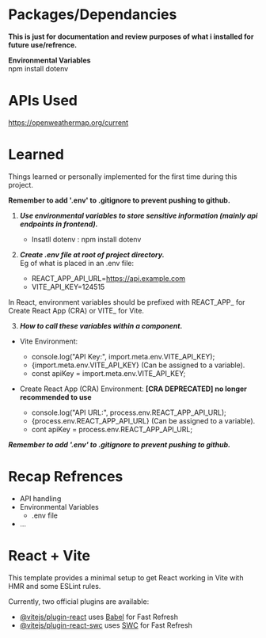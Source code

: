 # Packages/Dependancies
**This is just for documentation and review purposes of what i installed for future use/refrence.**

**Environmental Variables**   
npm install dotenv

# APIs Used
https://openweathermap.org/current

# Learned
Things learned or personally implemented for the first time during this project.

**Remember to add '.env' to .gitignore to prevent pushing to github.**

1. ***Use environmental variables to store sensitive information (mainly api endpoints in frontend).***
      - Insatll dotenv : npm install dotenv

2. ***Create .env file at root of project directory.***  
Eg of what is placed in an .env file:
      - REACT_APP_API_URL=https://api.example.com
      - VITE_API_KEY=124515 

In React, environment variables should be prefixed with REACT_APP_ for Create React App (CRA) or VITE_ for Vite.

3. ***How to call these variables within a component.***
* Vite Environment:
  - console.log("API Key:", import.meta.env.VITE_API_KEY);
  - {import.meta.env.VITE_API_KEY} (Can be assigned to a variable).
  - const apiKey = import.meta.env.VITE_API_KEY;

* Create React App (CRA) Environment: **[CRA DEPRECATED] no longer recommended to use**
  - console.log("API URL:", process.env.REACT_APP_API_URL);
  - {process.env.REACT_APP_API_URL} (Can be assigned to a variable).
  - cont apiKey = process.env.REACT_APP_API_URL;

***Remember to add '.env' to .gitignore to prevent pushing to github.***

# Recap Refrences  
- API handling
- Environmental Variables
  - .env file
- ...

# React + Vite

This template provides a minimal setup to get React working in Vite with HMR and some ESLint rules.

Currently, two official plugins are available:

- [@vitejs/plugin-react](https://github.com/vitejs/vite-plugin-react/blob/main/packages/plugin-react/README.md) uses [Babel](https://babeljs.io/) for Fast Refresh
- [@vitejs/plugin-react-swc](https://github.com/vitejs/vite-plugin-react-swc) uses [SWC](https://swc.rs/) for Fast Refresh
